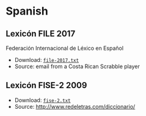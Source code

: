 # Spanish

## Lexicón FILE 2017

Federación Internacional de Léxico en Español

- Download: [`file-2017.txt`](file-2017.txt)
- Source: email from a Costa Rican Scrabble player

## Lexicón FISE-2 2009

- Download: [`fise-2.txt`](fise-2.txt)
- Source: http://www.redeletras.com/diccionario/

